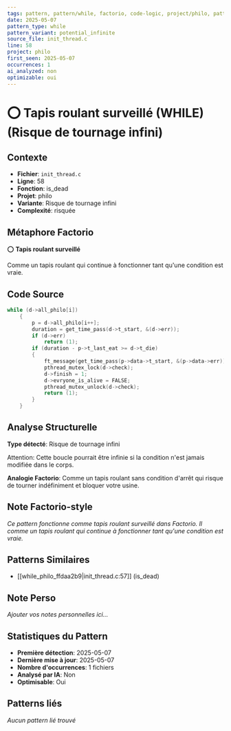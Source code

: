 ```yaml
---
tags: pattern, pattern/while, factorio, code-logic, project/philo, pattern/variant/potential_infinite
date: 2025-05-07
pattern_type: while
pattern_variant: potential_infinite
source_file: init_thread.c
line: 58
project: philo
first_seen: 2025-05-07
occurrences: 1
ai_analyzed: non
optimizable: oui
---
```


# ⭕ Tapis roulant surveillé (WHILE) (Risque de tournage infini)

## Contexte
- **Fichier**: `init_thread.c`
- **Ligne**: 58
- **Fonction**: is_dead
- **Projet**: philo
- **Variante**: Risque de tournage infini
- **Complexité**: risquée

## Métaphore Factorio
⭕ **Tapis roulant surveillé**

Comme un tapis roulant qui continue à fonctionner tant qu'une condition est vraie.

## Code Source
```c
while (d->all_philo[i])
	{
		p = d->all_philo[i++];
		duration = get_time_pass(d->t_start, &(d->err));
		if (d->err)
			return (1);
		if (duration - p->t_last_eat >= d->t_die)
		{
			ft_message(get_time_pass(p->data->t_start, &(p->data->err)), p->id, "died", d);
			pthread_mutex_lock(d->check);
			d->finish = 1;
			d->evryone_is_alive = FALSE;
			pthread_mutex_unlock(d->check);
			return (1);
		}
	}
```

## Analyse Structurelle
**Type détecté**: Risque de tournage infini

Attention: Cette boucle pourrait être infinie si la condition n'est jamais modifiée dans le corps.

**Analogie Factorio**:
Comme un tapis roulant sans condition d'arrêt qui risque de tourner indéfiniment et bloquer votre usine.

## Note Factorio-style
*Ce pattern fonctionne comme tapis roulant surveillé dans Factorio. Il comme un tapis roulant qui continue à fonctionner tant qu'une condition est vraie.*

## Patterns Similaires
- [[while_philo_ffdaa2b9|init_thread.c:57]] (is_dead)

## Note Perso
*Ajouter vos notes personnelles ici...*

## Statistiques du Pattern
- **Première détection**: 2025-05-07
- **Dernière mise à jour**: 2025-05-07
- **Nombre d'occurrences**: 1 fichiers
- **Analysé par IA**: Non
- **Optimisable**: Oui

## Patterns liés
*Aucun pattern lié trouvé*
